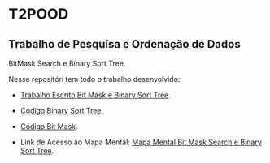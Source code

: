 # T2POOD

## Trabalho de Pesquisa e Ordenação de Dados
BitMask Search e Binary Sort Tree.


Nesse repositóri tem todo o trabalho desenvolvido:
* [Trabalho Escrito Bit Mask e Binary Sort Tree](https://github.com/rehbeinp/T2POOD/blob/main/TR_02-PaulaRehbein.pdf).

* [Código Binary Sort Tree](https://github.com/rehbeinp/T2POOD/blob/main/BinaryTreeSort/BinaryTreeSort.py).

* [Código Bit Mask](https://github.com/rehbeinp/T2POOD/blob/main/BitMask/BitMask.py).

* Link de Acesso ao Mapa Mental:
[Mapa Mental Bit Mask Search e Binary Sort Tree](https://miro.com/welcomeonboard/RmdyYUhMNEc3RWd2MURDOE15UCtlVERPQjBsZ24zVWRnTU5xQTlWeXJMYlErSEY2TjEwUUFsSkxjZDFwRHc4U1c0S1I4d1hmSDJtc3NnTTcxUUYwQkJvUzl3QmlUMkU4NndBSWoyQWpVZThGN1ZKRnh1dFZjbVdEVTRxNEhKTnNQdGo1ZEV3bUdPQWRZUHQzSGl6V2NBPT0hdjE=?share_link_id=568506931263).